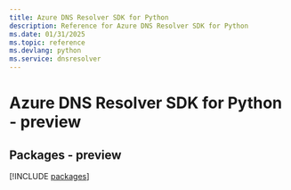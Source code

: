 ```yaml
---
title: Azure DNS Resolver SDK for Python
description: Reference for Azure DNS Resolver SDK for Python
ms.date: 01/31/2025
ms.topic: reference
ms.devlang: python
ms.service: dnsresolver
---
```

# Azure DNS Resolver SDK for Python - preview
## Packages - preview
[!INCLUDE [packages](dns-resolver-index.md)]